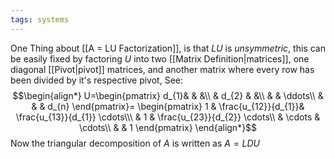 ```yaml
---
tags: systems
---
```

One Thing about [[A = LU Factorization]], is that $LU$ is *unsymmetric*, this can be easily fixed by factoring $U$ into two [[Matrix Definition|matrices]], one diagonal [[Pivot|pivot]] matrices, and another matrix where every row has been divided by it's respective pivot, See:
$$\begin{align*}
U=\begin{pmatrix}
d_{1}& & &\\
& d_{2} & &\\
& & \ddots\\
& & & d_{n}
\end{pmatrix}=
\begin{pmatrix}
1 & \frac{u_{12}}{d_{1}}& \frac{u_{13}}{d_{1}} \cdots\\\
& 1 & \frac{u_{23}}{d_{2}} \cdots\\
&  \cdots & \cdots\\
& & 1
\end{pmatrix}
\end{align*}$$
Now the triangular decomposition of $A$ is written as $A = LDU$
